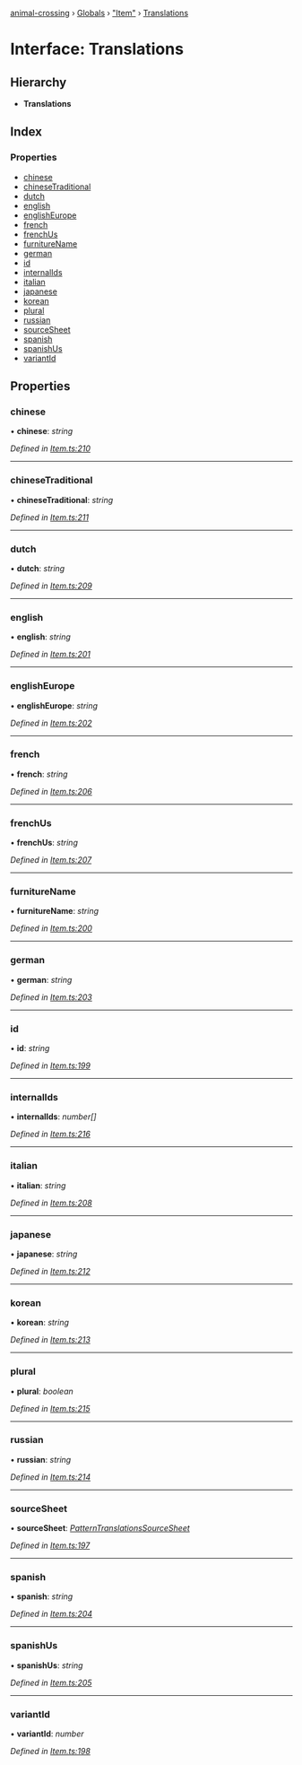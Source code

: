 [animal-crossing](../README.md) › [Globals](../globals.md) › ["Item"](../modules/_item_.md) › [Translations](_item_.translations.md)

# Interface: Translations

## Hierarchy

* **Translations**

## Index

### Properties

* [chinese](_item_.translations.md#chinese)
* [chineseTraditional](_item_.translations.md#chinesetraditional)
* [dutch](_item_.translations.md#dutch)
* [english](_item_.translations.md#english)
* [englishEurope](_item_.translations.md#englisheurope)
* [french](_item_.translations.md#french)
* [frenchUs](_item_.translations.md#frenchus)
* [furnitureName](_item_.translations.md#furniturename)
* [german](_item_.translations.md#german)
* [id](_item_.translations.md#id)
* [internalIds](_item_.translations.md#internalids)
* [italian](_item_.translations.md#italian)
* [japanese](_item_.translations.md#japanese)
* [korean](_item_.translations.md#korean)
* [plural](_item_.translations.md#plural)
* [russian](_item_.translations.md#russian)
* [sourceSheet](_item_.translations.md#sourcesheet)
* [spanish](_item_.translations.md#spanish)
* [spanishUs](_item_.translations.md#spanishus)
* [variantId](_item_.translations.md#variantid)

## Properties

###  chinese

• **chinese**: *string*

*Defined in [Item.ts:210](https://github.com/Norviah/animal-crossing/blob/68cfe98/module/types/Item.ts#L210)*

___

###  chineseTraditional

• **chineseTraditional**: *string*

*Defined in [Item.ts:211](https://github.com/Norviah/animal-crossing/blob/68cfe98/module/types/Item.ts#L211)*

___

###  dutch

• **dutch**: *string*

*Defined in [Item.ts:209](https://github.com/Norviah/animal-crossing/blob/68cfe98/module/types/Item.ts#L209)*

___

###  english

• **english**: *string*

*Defined in [Item.ts:201](https://github.com/Norviah/animal-crossing/blob/68cfe98/module/types/Item.ts#L201)*

___

###  englishEurope

• **englishEurope**: *string*

*Defined in [Item.ts:202](https://github.com/Norviah/animal-crossing/blob/68cfe98/module/types/Item.ts#L202)*

___

###  french

• **french**: *string*

*Defined in [Item.ts:206](https://github.com/Norviah/animal-crossing/blob/68cfe98/module/types/Item.ts#L206)*

___

###  frenchUs

• **frenchUs**: *string*

*Defined in [Item.ts:207](https://github.com/Norviah/animal-crossing/blob/68cfe98/module/types/Item.ts#L207)*

___

###  furnitureName

• **furnitureName**: *string*

*Defined in [Item.ts:200](https://github.com/Norviah/animal-crossing/blob/68cfe98/module/types/Item.ts#L200)*

___

###  german

• **german**: *string*

*Defined in [Item.ts:203](https://github.com/Norviah/animal-crossing/blob/68cfe98/module/types/Item.ts#L203)*

___

###  id

• **id**: *string*

*Defined in [Item.ts:199](https://github.com/Norviah/animal-crossing/blob/68cfe98/module/types/Item.ts#L199)*

___

###  internalIds

• **internalIds**: *number[]*

*Defined in [Item.ts:216](https://github.com/Norviah/animal-crossing/blob/68cfe98/module/types/Item.ts#L216)*

___

###  italian

• **italian**: *string*

*Defined in [Item.ts:208](https://github.com/Norviah/animal-crossing/blob/68cfe98/module/types/Item.ts#L208)*

___

###  japanese

• **japanese**: *string*

*Defined in [Item.ts:212](https://github.com/Norviah/animal-crossing/blob/68cfe98/module/types/Item.ts#L212)*

___

###  korean

• **korean**: *string*

*Defined in [Item.ts:213](https://github.com/Norviah/animal-crossing/blob/68cfe98/module/types/Item.ts#L213)*

___

###  plural

• **plural**: *boolean*

*Defined in [Item.ts:215](https://github.com/Norviah/animal-crossing/blob/68cfe98/module/types/Item.ts#L215)*

___

###  russian

• **russian**: *string*

*Defined in [Item.ts:214](https://github.com/Norviah/animal-crossing/blob/68cfe98/module/types/Item.ts#L214)*

___

###  sourceSheet

• **sourceSheet**: *[PatternTranslationsSourceSheet](../enums/_item_.patterntranslationssourcesheet.md)*

*Defined in [Item.ts:197](https://github.com/Norviah/animal-crossing/blob/68cfe98/module/types/Item.ts#L197)*

___

###  spanish

• **spanish**: *string*

*Defined in [Item.ts:204](https://github.com/Norviah/animal-crossing/blob/68cfe98/module/types/Item.ts#L204)*

___

###  spanishUs

• **spanishUs**: *string*

*Defined in [Item.ts:205](https://github.com/Norviah/animal-crossing/blob/68cfe98/module/types/Item.ts#L205)*

___

###  variantId

• **variantId**: *number*

*Defined in [Item.ts:198](https://github.com/Norviah/animal-crossing/blob/68cfe98/module/types/Item.ts#L198)*
